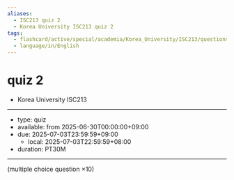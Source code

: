 ```yaml
---
aliases:
  - ISC213 quiz 2
  - Korea University ISC213 quiz 2
tags:
  - flashcard/active/special/academia/Korea_University/ISC213/questions/quiz_2
  - language/in/English
---
```


# quiz 2

- Korea University ISC213

---

- type: quiz
- available: from 2025-06-30T00:00:00+09:00
- due: 2025-07-03T23:59:59+09:00
  - local: 2025-07-03T22:59:59+08:00
- duration: PT30M

---

\(multiple choice question ×10\)
